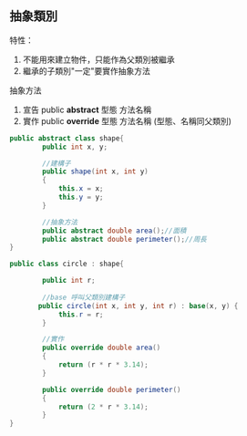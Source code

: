 ## 抽象類別

特性：
1. 不能用來建立物件，只能作為父類別被繼承
2. 繼承的子類別"一定"要實作抽象方法

抽象方法
1. 宣告 public **abstract** 型態 方法名稱
2. 實作 public **override** 型態 方法名稱 (型態、名稱同父類別)

```c#
public abstract class shape{
        public int x, y;

        //建構子
        public shape(int x, int y)
        {
            this.x = x;
            this.y = y;
        }

        //抽象方法
        public abstract double area();//面積
        public abstract double perimeter();//周長
}

public class circle : shape{

        public int r;
        
        //base 呼叫父類別建構子
       public circle(int x, int y, int r) : base(x, y) {
            this.r = r;
        }

        //實作
        public override double area()
        {
            return (r * r * 3.14);
        }

        public override double perimeter()
        {
            return (2 * r * 3.14);
        }
}
```
